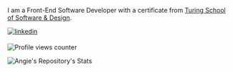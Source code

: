 I am a Front-End Software Developer with a certificate from [Turing School of Software & Design](https://turing.edu/).

<a href="https://linkedin.com/in/https://www.linkedin.com/in/angie-staffieri-372aa07/" target="_blank">
<img src=https://img.shields.io/badge/linkedin-%231E77B5.svg?&style=for-the-badge&logo=linkedin&logoColor=white alt=linkedin style="margin-bottom: 5px;" />
</a>

![Profile views counter](https://komarev.com/ghpvc/?username=arstaffieri&&style=flat-square)  

![Angie's Repository's Stats](https://github-readme-stats.vercel.app/api?username=arstaffieri&show_icons=true)
